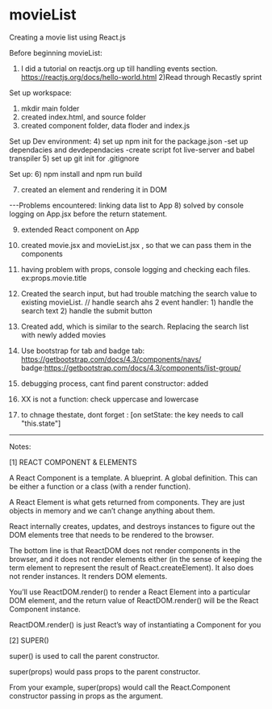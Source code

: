 # movieList
Creating a movie list using React.js

Before beginning movieList:
1) I did a tutorial on reactjs.org up till handling events section. https://reactjs.org/docs/hello-world.html
2)Read through Recastly sprint


Set up workspace:
1) mkdir main folder
2) created index.html, and source folder
3) created component folder, data floder and index.js

Set up Dev environment:
4) set up npm init for the package.json 
    -set up dependacies and devdependacies
    -create script fot live-server and babel transpiler
5) set up git init for .gitignore

Set up:
6) npm install and npm run build

7) created an element and rendering it in DOM

---Problems encountered: linking data list to App
8) solved by console logging on App.jsx before the return statement.

9) extended React component on App

10) created movie.jsx and movieList.jsx , so that we can pass them in the components

11) having problem with props, console logging and checking each files. ex:props.movie.title

12) Created the search input, but had trouble matching the search value to existing movieList. 
// handle search ahs 2 event handler: 1) handle the search text 2) handle the submit button

13) Created add, which is similar to the search. Replacing the search list with newly added movies

14) Use bootstrap for tab and badge
tab: https://getbootstrap.com/docs/4.3/components/navs/
badge:https://getbootstrap.com/docs/4.3/components/list-group/

15) debugging process, cant find parent constructor: added </div>

16) XX is not a function: check uppercase and lowercase

17) to chnage thestate, dont forget : [on setState: the key needs to call "this.state"]

------------------------------------------------------------
Notes:

[1] REACT COMPONENT & ELEMENTS

A React Component is a template. A blueprint. A global definition. 
This can be either a function or a class (with a render function).

A React Element is what gets returned from components. 
They are just objects in memory and we can’t change anything about them.

React internally creates, updates, 
and destroys instances to figure out the DOM elements tree that needs to be rendered to the browser.

The bottom line is that ReactDOM does not render components in the browser, 
and it does not render elements either (in the sense of keeping the term element to 
represent the result of React.createElement). It also does not render instances. 
It renders DOM elements.

You’ll use ReactDOM.render() to render a React Element into a particular DOM element, 
and the return value of ReactDOM.render() will be the React Component instance.

ReactDOM.render() is just React’s way of instantiating a Component for you

[2] SUPER()

super() is used to call the parent constructor.

super(props) would pass props to the parent constructor.

From your example, super(props) would call the React.Component constructor passing in props as the argument.